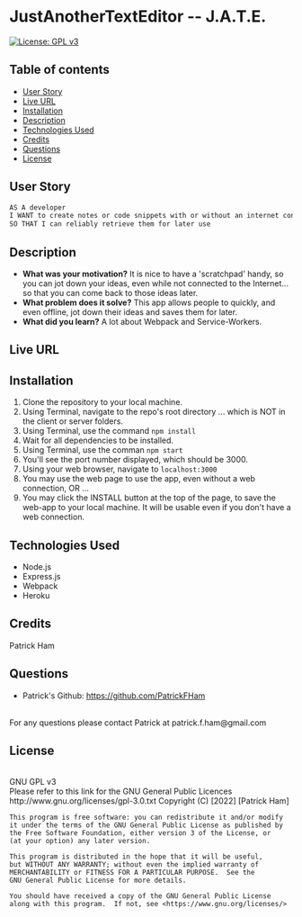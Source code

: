 # JustAnotherTextEditor -- J.A.T.E.

[![License: GPL v3](https://img.shields.io/badge/License-GPLv3-blue.svg)](https://www.gnu.org/licenses/gpl-3.0)
<br>

## Table of contents
* [User Story](#user-story)
* [Live URL](#live-url)
* [Installation](#installation)
* [Description](#description)
* [Technologies Used](#technologies-used)
* [Credits](#credits)
* [Questions](#questions)
* [License](#license)
    

## User Story
```md
AS A developer
I WANT to create notes or code snippets with or without an internet connection
SO THAT I can reliably retrieve them for later use
```



## Description 

- **What was your motivation?** It is nice to have a 'scratchpad' handy, so you can jot down your ideas, even while not connected to the Internet... so that you can come back to those ideas later.
- **What problem does it solve?** This app allows people to quickly, and even offline, jot down their ideas and saves them for later.
- **What did you learn?** A lot about Webpack and Service-Workers.


## Live URL



## Installation
1. Clone the repository to your local machine.
2. Using Terminal, navigate to the repo's root directory ... which is NOT in the client or server folders.
3. Using Terminal, use the command `npm install`
4. Wait for all dependencies to be installed.
5. Using Terminal, use the comman `npm start`
6. You'll see the port number displayed, which should be 3000.
7. Using your web browser, navigate to `localhost:3000`
8. You may use the web page to use the app, even without a web connection, OR ...
9. You may click the INSTALL button at the top of the page, to save the web-app to your local machine.  It will be usable even if you don't have a web connection.


## Technologies Used 
* Node.js
* Express.js
* Webpack
* Heroku




## Credits
Patrick Ham


## Questions
* Patrick's Github: https://github.com/PatrickFHam
<br>
For any questions please contact Patrick at patrick.f.ham@gmail.com

## License 
<br>
GNU GPL v3
<br>
Please refer to this link for the GNU General Public Licences http://www.gnu.org/licenses/gpl-3.0.txt
    Copyright (C) [2022]  [Patrick Ham]

    This program is free software: you can redistribute it and/or modify
    it under the terms of the GNU General Public License as published by
    the Free Software Foundation, either version 3 of the License, or
    (at your option) any later version.

    This program is distributed in the hope that it will be useful,
    but WITHOUT ANY WARRANTY; without even the implied warranty of
    MERCHANTABILITY or FITNESS FOR A PARTICULAR PURPOSE.  See the
    GNU General Public License for more details.

    You should have received a copy of the GNU General Public License
    along with this program.  If not, see <https://www.gnu.org/licenses/>
            
    
